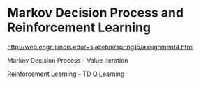 # Markov Decision Process and Reinforcement Learning

http://web.engr.illinois.edu/~slazebni/spring15/assignment4.html

Markov Decision Process - Value Iteration

Reinforcement Learning - TD Q Learning
